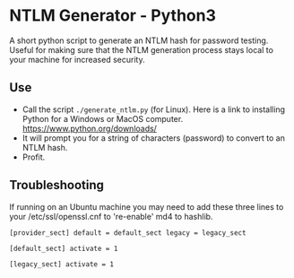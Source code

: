 # NTLM Generator - Python3

A short python script to generate an NTLM hash for password testing. 
Useful for making sure that the NTLM generation process stays local to your machine for increased security.

## Use

- Call the script `./generate_ntlm.py` (for Linux). Here is a link to installing Python for a Windows or MacOS computer. https://www.python.org/downloads/
- It will prompt you for a string of characters (password) to convert to an NTLM hash.
- Profit.

## Troubleshooting

If running on an Ubuntu machine you may need to add these three lines to your /etc/ssl/openssl.cnf to 're-enable' md4 to hashlib.

`[provider_sect]
default = default_sect
legacy = legacy_sect`

`[default_sect]
activate = 1`

`[legacy_sect]
activate = 1`

